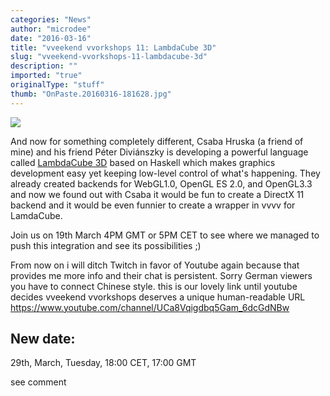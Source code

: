 ```yaml
---
categories: "News"
author: "microdee"
date: "2016-03-16"
title: "vveekend vvorkshops 11: LambdaCube 3D"
slug: "vveekend-vvorkshops-11-lambdacube-3d"
description: ""
imported: "true"
originalType: "stuff"
thumb: "OnPaste.20160316-181628.jpg"
---
```



![](OnPaste.20160316-181628.jpg)

And now for something completely different, Csaba Hruska (a friend of mine) and his friend Péter Diviánszky is developing a powerful language called [LambdaCube 3D](http://www.lambdacube3d.com/) based on Haskell which makes graphics development easy yet keeping low-level control of what's happening. They already created backends for WebGL1.0, OpenGL ES 2.0, and OpenGL3.3 and now we found out with Csaba it would be fun to create a DirectX 11 backend and it would be even funnier to create a wrapper in vvvv for LamdaCube.

Join us on 19th March 4PM GMT or 5PM CET to see where we managed to push this integration and see its possibilities ;)

From now on i will ditch Twitch in favor of Youtube again because that provides me more info and their chat is persistent. Sorry German viewers you have to connect Chinese style.
this is our lovely link until youtube decides vveekend vvorkshops deserves a unique human-readable URL https://www.youtube.com/channel/UCa8Vqigdbq5Gam_6dcGdNBw

##  New date:
29th, March, Tuesday, 18:00 CET, 17:00 GMT

see comment